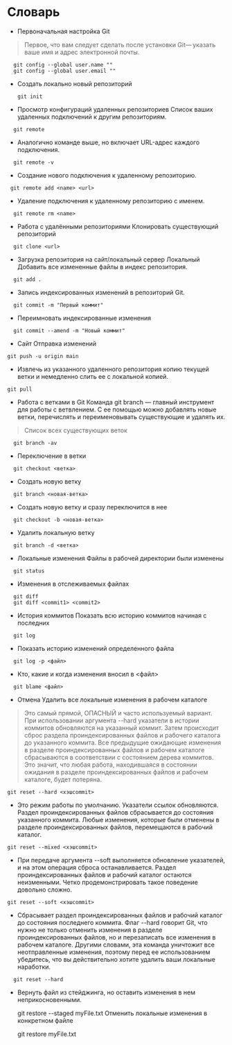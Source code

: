 # Словарь
 - Первоначальная настройка Git

> Первое, что вам следует сделать после установки Git— указать ваше имя и адрес электронной почты.

```
  git config --global user.name ""
  git config --global user.email ""
```

- Создать локально новый репозиторий

  ```
  git init
  ```
- Просмотр конфигураций удаленных репозиториев
Список ваших удаленных подключений к другим репозиториям.

```
  git remote
```

- Аналогично команде выше, но включает URL-адрес каждого подключения.

```
  git remote -v
```

- Создание нового подключения к удаленному репозиторию.

 ```
  git remote add <name> <url>
```

- Удаление подключения к удаленному репозиторию с именем.

```
  git remote rm <name>
```
 - Работа с удалёнными репозиториями
Клонировать существующий репозиторий

```
  git clone <url>
```
 - Загрузка репозитория на сайт/локальный сервер
Локальный
Добавить все измененные файлы в индекс репозитория.

```
  git add .
```
- Запись индексированных изменений в репозиторий Git.

```
  git commit -m "Первый коммит"
```
- Переимновать индексированные изменения

```
  git commit --amend -m "Новый коммит"
```
- Сайт
Отправка изменений

```
git push -u origin main
```
- Извлечь из указанного удаленного репозитория копию текущей ветки и немедленно слить ее с локальной копией.

```
git pull
```
- Работа с ветками в Git
Команда git branch — главный инструмент для работы с ветвлением. С ее помощью можно добавлять новые ветки, перечислять и переименовывать существующие и удалять их.

>Список всех существующих веток

```
  git branch -av
```
- Переключение в ветки

```
  git checkout <ветка>
```
- Создать новую ветку

```
  git branch <новая-ветка>
```
- Создать новую ветку и сразу переключится в нее

```
  git checkout -b <новая-ветка>
```
- Удалить локальную ветку

```
  git branch -d <ветка>
```
 - Локальные изменения
Файлы в рабочей директории были изменены

```
  git status
```
- Изменения в отслеживаемых файлах

```
  git diff
  git diff <commit1> <commit2>
```
 - История коммитов
Показать всю историю коммитов начиная с последних

```
  git log
```
- Показать историю изменений определенного файла

```
  git log -p <файл>
```
- Кто, какие и когда изменения вносил в <файл>

```
  git blame <файл>
```
 - Отмена
Удалить все локальные изменения в рабочем каталоге

>Это самый прямой, ОПАСНЫЙ и часто используемый вариант. При использовании аргумента --hard указатели в истории коммитов обновляются на указанный коммит. Затем происходит сброс раздела проиндексированных файлов и рабочего каталога до указанного коммита. Все предыдущие ожидающие изменения в разделе проиндексированных файлов и рабочем каталоге сбрасываются в соответствии с состоянием дерева коммитов. Это значит, что любая работа, находившаяся в состоянии ожидания в разделе проиндексированных файлов и рабочем каталоге, будет потеряна.

```
git reset --hard <хэшcommit>
```
- Это режим работы по умолчанию. Указатели ссылок обновляются. Раздел проиндексированных файлов сбрасывается до состояния указанного коммита. Любые изменения, которые были отменены в разделе проиндексированных файлов, перемещаются в рабочий каталог.

```
git reset --mixed <хэшcommit>
```
- При передаче аргумента --soft выполняется обновление указателей, и на этом операция сброса останавливается. Раздел проиндексированных файлов и рабочий каталог остаются неизменными. Четко продемонстрировать такое поведение довольно сложно.

```
git reset --soft <хэшcommit>
```
- Сбрасывает раздел проиндексированных файлов и рабочий каталог до состояния последнего коммита. Флаг --hard говорит Git, что нужно не только отменить изменения в разделе проиндексированных файлов, но и перезаписать все изменения в рабочем каталоге. Другими словами, эта команда уничтожит все неотправленные изменения, поэтому перед ее использованием убедитесь, что вы действительно хотите удалить ваши локальные наработки.

```
  git reset --hard
```
- Вернуть файл из стейджинга, но оставить изменения в нем неприкосновенными.

  git restore --staged myFile.txt
Отменить локальные изменения в конкретном файле

  git restore myFile.txt